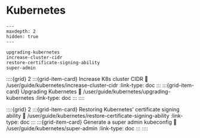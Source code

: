 # Kubernetes

```{toctree}
---
maxdepth: 2
hidden: true
---

upgrading-kubernetes
increase-cluster-cidr
restore-certificate-signing-ability
super-admin
```

::::{grid} 2
:::{grid-item-card} Increase K8s cluster CIDR
:link: /user/guide/kubernetes/increase-cluster-cidr
:link-type: doc
:::
:::{grid-item-card} Upgrading Kubernetes
:link: /user/guide/kubernetes/upgrading-kubernetes
:link-type: doc
:::
::::

::::{grid} 2
:::{grid-item-card} Restoring Kubernetes' certificate signing ability
:link: /user/guide/kubernetes/restore-certificate-signing-ability
:link-type: doc
:::
:::{grid-item-card} Generate a super admin kubeconfig
:link: /user/guide/kubernetes/super-admin
:link-type: doc
:::
::::
